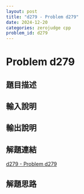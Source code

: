 ```yaml
---
layout: post
title: "d279 - Problem d279"
date: 2024-12-20
categories: zerojudge cpp
problem_id: d279
---
```


# Problem d279

## 題目描述



## 輸入說明



## 輸出說明



## 解題連結

[d279 - Problem d279](https://zerojudge.tw/ShowProblem?problemid=d279)

## 解題思路

